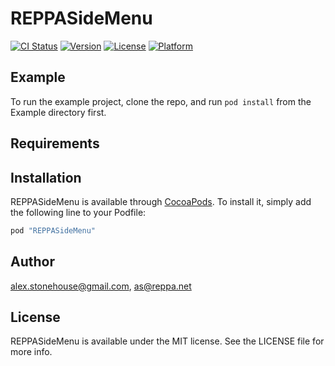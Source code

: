 # REPPASideMenu

[![CI Status](http://img.shields.io/travis/alex.stonehouse@gmail.com/REPPASideMenu.svg?style=flat)](https://travis-ci.org/alex.stonehouse@gmail.com/REPPASideMenu)
[![Version](https://img.shields.io/cocoapods/v/REPPASideMenu.svg?style=flat)](http://cocoapods.org/pods/REPPASideMenu)
[![License](https://img.shields.io/cocoapods/l/REPPASideMenu.svg?style=flat)](http://cocoapods.org/pods/REPPASideMenu)
[![Platform](https://img.shields.io/cocoapods/p/REPPASideMenu.svg?style=flat)](http://cocoapods.org/pods/REPPASideMenu)

## Example

To run the example project, clone the repo, and run `pod install` from the Example directory first.

## Requirements

## Installation

REPPASideMenu is available through [CocoaPods](http://cocoapods.org). To install
it, simply add the following line to your Podfile:

```ruby
pod "REPPASideMenu"
```

## Author

alex.stonehouse@gmail.com, as@reppa.net

## License

REPPASideMenu is available under the MIT license. See the LICENSE file for more info.
